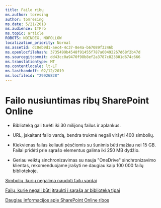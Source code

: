 ```yaml
---
title: Failo ribų
ms.author: toresing
author: tomresing
ms.date: 5/21/2018
ms.audience: ITPro
ms.topic: article
ROBOTS: NOINDEX, NOFOLLOW
localization_priority: Normal
ms.assetid: dc0eb9d1-aec4-4c37-8e4a-b67089f3246b
ms.openlocfilehash: 3735499b4548f91455f787a60492267d68f2b47d
ms.sourcegitcommit: dd43cc0a9470f98b8ef2a3787c823801d674c666
ms.translationtype: MT
ms.contentlocale: lt-LT
ms.lasthandoff: 02/12/2019
ms.locfileid: "29926828"
---
```

# <a name="file-upload-limits-in-sharepoint-online"></a>Failo nusiuntimas ribų SharePoint Online

- Biblioteką gali turėti iki 30 milijonų failus ir aplankus.
    
- URL, įskaitant failo vardą, bendra trukmė negali viršyti 400 simbolių.
    
- Kiekvienas failas keliauti pėsčiomis su šunimis būti mažiau nei 15 GB. Failai pridėti prie sąrašo elementus galima iki 250 MB dydžio.
    
- Geriau veiktų sinchronizavimas su nauja "OneDrive" sinchronizavimo klientas, rekomenduojame įrašyti ne daugiau kaip 100 000 failų bibliotekoje. 
    
[Simbolių, kurių negalima naudoti failų vardai](https://go.microsoft.com/fwlink/?linkid=866430)
  
[Failų, kurie negali būti įtraukti į sąrašą ar biblioteką tipai](https://go.microsoft.com/fwlink/?linkid=273757)
  
[Daugiau informacijos apie SharePoint Online ribos](https://go.microsoft.com/fwlink/?linkid=271273)
  

